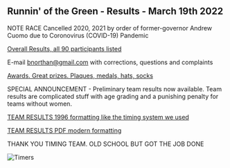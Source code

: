 ## Runnin' of the Green - Results - March 19th 2022

NOTE RACE Cancelled 2020, 2021 by order of former-governor Andrew Cuomo due to Coronovirus (COVID-19) Pandemic

[Overall Results, all 90 participants listed](bnorthan.github.io/rotg-us/notebooks/rotg_2022_results.txt)

E-mail bnorthan@gmail.com with corrections, questions and complaints

[Awards.  Great prizes.  Plaques, medals, hats, socks](bnorthan.github.io/rotg-us/notebooks/rotg_2022_awards.txt)

SPECIAL ANNOUNCEMENT - Preliminary team results now available.  Team results are complicated stuff with age grading and a punishing penalty for teams without women.

[TEAM RESULTS 1996 formatting like the timing system we used](bnorthan.github.io/rotg-us/notebooks/teams2022.html)

[TEAM RESULTS PDF modern formatting](bnorthan.github.io/rotg-us/notebooks/report2022.pdf)

THANK YOU TIMING TEAM.  OLD SCHOOL BUT GOT THE JOB DONE

![Timers](team.jpg)
